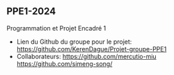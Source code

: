 ## PPE1-2024
Programmation et Projet Encadré 1

- Lien du Github du groupe pour le projet:  https://github.com/KerenDague/Projet-groupe-PPE1
- Collaborateurs:   https://github.com/mercutio-miu
                    https://github.com/simeng-song/
